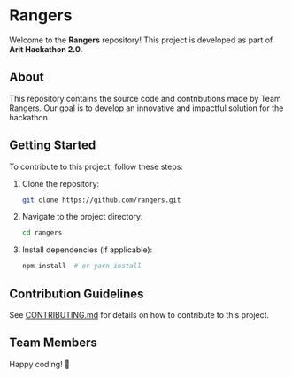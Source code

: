 # Rangers

Welcome to the **Rangers** repository! This project is developed as part of **Arit Hackathon 2.0**.

## About

This repository contains the source code and contributions made by Team Rangers. Our goal is to develop an innovative and impactful solution for the hackathon.

## Getting Started

To contribute to this project, follow these steps:

1. Clone the repository:
   ```sh
   git clone https://github.com/rangers.git
   ```
2. Navigate to the project directory:
   ```sh
   cd rangers
   ```
3. Install dependencies (if applicable):
   ```sh
   npm install  # or yarn install
   ```

## Contribution Guidelines

See [CONTRIBUTING.md](./CONTRIBUTING.md) for details on how to contribute to this project.

## Team Members

<!-- - Member 1
- Member 2
- Member 3
Oladipo Olayinka
- Member 4 -->

Happy coding! 🚀
